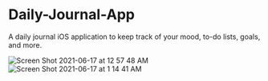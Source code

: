 # Daily-Journal-App
A daily journal iOS application to keep track of your mood, to-do lists, goals, and more.

![Screen Shot 2021-06-17 at 12 57 48 AM](https://user-images.githubusercontent.com/29238419/122336103-4f2e7780-cf0a-11eb-8ce8-0056cae533ca.png)
![Screen Shot 2021-06-17 at 1 14 41 AM](https://user-images.githubusercontent.com/29238419/122336110-5190d180-cf0a-11eb-89bd-dba2d219224b.png)
